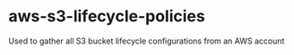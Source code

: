 # aws-s3-lifecycle-policies
Used to gather all S3 bucket lifecycle configurations from an AWS account
